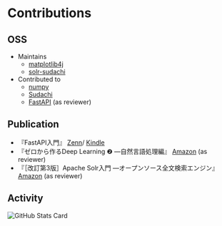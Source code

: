 # Contributions

## OSS
- Maintains
  - [matplotlib4j](https://github.com/sh0nk/matplotlib4j)
  - [solr-sudachi](https://github.com/sh0nk/solr-sudachi)
- Contributed to
  - [numpy](https://github.com/numpy/numpy)
  - [Sudachi](https://github.com/WorksApplications/Sudachi)
  - [FastAPI](https://github.com/tiangolo/fastapi) (as reviewer)

## Publication
- 『FastAPI入門』 [Zenn](https://zenn.dev/sh0nk/books/537bb028709ab9)/ [Kindle](https://www.amazon.co.jp/dp/B09N6M2PR2)
- 『ゼロから作るDeep Learning ❷ ―自然言語処理編』 [Amazon](https://www.amazon.co.jp/%E3%82%BC%E3%83%AD%E3%81%8B%E3%82%89%E4%BD%9C%E3%82%8BDeep-Learning-%E2%80%95%E8%87%AA%E7%84%B6%E8%A8%80%E8%AA%9E%E5%87%A6%E7%90%86%E7%B7%A8-%E6%96%8E%E8%97%A4-%E5%BA%B7%E6%AF%85/dp/4873118360) (as reviewer)
- 『［改訂第3版］Apache Solr入門 ―オープンソース全文検索エンジン』 [Amazon](https://www.amazon.co.jp/-/en/%E6%89%93%E7%94%B0-%E6%99%BA%E5%AD%90-ebook/dp/B071RM1V4C/ref=sr_1_1?crid=1SBIMK7NOWRL0&keywords=solr&qid=1645082345&s=books&sprefix=so%2Cstripbooks%2C453&sr=1-1) (as reviewer)

## Activity

![GitHub Stats Card](https://github-readme-stats.vercel.app/api?username=sh0nk&count_private=true&show_icons=true)
